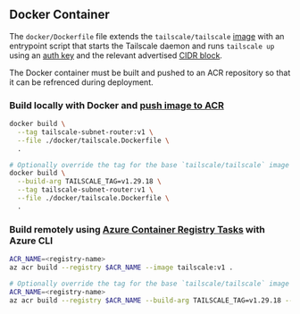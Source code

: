 ## Docker Container

The `docker/Dockerfile` file extends the `tailscale/tailscale`
[image][1] with an entrypoint script that starts the Tailscale daemon and runs
`tailscale up` using an [auth key][2] and the relevant advertised [CIDR block][3].

The Docker container must be built and pushed to an ACR repository so that it can be refrenced during deployment.

### Build locally with Docker and [push image to ACR][4]
```bash
docker build \
  --tag tailscale-subnet-router:v1 \
  --file ./docker/tailscale.Dockerfile \
  .

# Optionally override the tag for the base `tailscale/tailscale` image
docker build \
  --build-arg TAILSCALE_TAG=v1.29.18 \
  --tag tailscale-subnet-router:v1 \
  --file ./docker/tailscale.Dockerfile \
  .
```

### Build remotely using [Azure Container Registry Tasks][5] with Azure CLI
```bash
ACR_NAME=<registry-name>
az acr build --registry $ACR_NAME --image tailscale:v1 .

# Optionally override the tag for the base `tailscale/tailscale` image
ACR_NAME=<registry-name>
az acr build --registry $ACR_NAME --build-arg TAILSCALE_TAG=v1.29.18 --image tailscale:v1 .
```

[1]: https://hub.docker.com/r/tailscale/tailscale
[2]: https://tailscale.com/kb/1085/auth-keys/
[3]: https://tailscale.com/kb/1019/subnets/
[4]: https://docs.microsoft.com/azure/container-registry/container-registry-get-started-docker-cli?tabs=azure-cli
[5]: https://docs.microsoft.com/azure/container-registry/container-registry-tutorial-quick-task